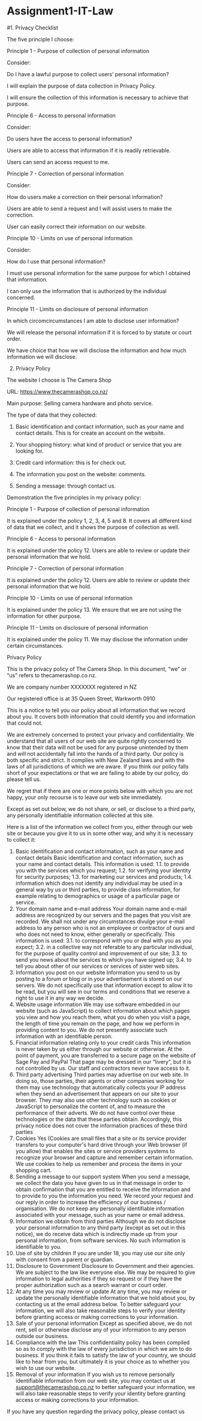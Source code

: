 # Assignment1-IT-Law
#1. Privacy Checklist

The five principle I choose:


Principle 1 - Purpose of collection of personal information

Consider:

Do I have a lawful purpose to collect users’ personal information?

I will explain the purpose of data collection in Privacy Policy.

I will ensure the collection of this information is necessary to achieve that purpose.


Principle 6 - Access to personal information 

Consider:

Do users have the access to personal information?

Users are able to access that information if it is readily retrievable.

Users can send an access request to me.


Principle 7 - Correction of personal information 

Consider:

How do users make a correction on their personal information?

Users are able to send a request and I will assist users to make the correction.

User can easily correct their information on our website.


Principle 10 - Limits on use of personal information 

Consider:

How do I use that personal information?

I must use personal information for the same purpose for which I obtained that information.

I can only use the information that is authorized by the individual concerned.

Principle 11 - Limits on disclosure of personal information

In which circomcircumstances I am able to disclose user information? 

We will release the personal information if it is forced to by statute or court order. 

We have choice that how we will disclose the information and how much information we will disclose.



2. Privacy Policy


The website I choose is The Camera Shop

URL: https://www.thecamerashop.co.nz/

Main purpose: Selling camera hardware and photo service.


The type of data that they collected: 

1.	Basic identification and contact information, such as your name and contact details. This is for create an account on the website.

2.	Your shopping history: what kind of product or service that you are looking for.

3.	Credit card information: this is for check out.

4.	The information you post on the website: comments.
	
5.	Sending a message: through contact us.





Demonstration the five principles in my privacy policy:

Principle 1 - Purpose of collection of personal information

It is explained under the policy 1, 2, 3, 4, 5 and 8. It covers all different kind of data that we collect, and it shows the purpose of collection as well.

Principle 6 - Access to personal information

It is explained under the policy 12. Users are able to review or update their personal information that we hold.

Principle 7 - Correction of personal information

It is explained under the policy 12. Users are able to review or update their personal information that we hold.

Principle 10 - Limits on use of personal information

It is explained under the policy 13. We ensure that we are not using the information for other purpose.

Principle 11 - Limits on disclosure of personal information

It is explained under the policy 11. We may disclose the information under certain circumstances.



Privacy Policy

This is the privacy policy of The Camera Shop. In this document, “we” or “us” refers to thecamerashop.co.nz.

We are company number XXXXXXX registered in NZ

Our registered office is at 35 Queen Street, Warkworth 0910

This is a notice to tell you our policy about all information that we record about you. It covers both information that could identify you and information that could not.

We are extremely concerned to protect your privacy and confidentiality. We understand that all users of our web site are quite rightly concerned to know that their data will not be used for any purpose unintended by them and will not accidentally fall into the hands of a third party. Our policy is both specific and strict. It complies with New Zealand laws and with the laws of all jurisdictions of which we are aware. If you think our policy falls short of your expectations or that we are failing to abide by our policy, do please tell us.

We regret that if there are one or more points below with which you are not happy, your only recourse is to leave our web site immediately.

Except as set out below, we do not share, or sell, or disclose to a third party, any personally identifiable information collected at this site.

Here is a list of the information we collect from you, either through our web site or because you give it to us in some other way, and why it is necessary to collect it:

1.	Basic identification and contact information, such as your name and contact details
Basic identification and contact information, such as your name and contact details. This information is used:
1.1.    to provide you with the services which you request;
1.2.    for verifying your identity for security purposes;
1.3.    for marketing our services and products;
1.4.    information which does not identify any individual may be used in a general way by us or third parties, to provide class information, for example relating to demographics or usage of a particular page or service.
2.	Your domain name and e-mail address
Your domain name and e-mail address are recognized by our servers and the pages that you visit are recorded. We shall not under any circumstances divulge your e-mail address to any person who is not an employee or contractor of ours and who does not need to know, either generally or specifically. This information is used:
3.1.    to correspond with you or deal with you as you expect;
3.2.    in a collective way not referable to any particular individual, for the purpose of quality control and improvement of our site;
3.3.    to send you news about the services to which you have signed up;
3.4.    to tell you about other of our services or services of sister web sites.
3.	Information you post on our website
Information you send to us by posting to a forum or blog or in your advertisement is stored on our servers. We do not specifically use that information except to allow it to be read, but you will see in our terms and conditions that we reserve a right to use it in any way we decide.
4.	Website usage information
We may use software embedded in our website (such as JavaScript) to collect information about which pages you view and how you reach them, what you do when you visit a page, the length of time you remain on the page, and how we perform in providing content to you. We do not presently associate such information with an identifiable person.
5.	Financial information relating only to your credit cards
This information is never taken by us either through our website or otherwise. At the point of payment, you are transferred to a secure page on the website of Sage Pay and PayPal That page may be dressed in our “livery”, but it is not controlled by us. Our staff and contractors never have access to it.
6.	Third party advertising
Third parties may advertise on our web site. In doing so, those parties, their agents or other companies working for them may use technology that automatically collects your IP address when they send an advertisement that appears on our site to your browser. They may also use other technology such as cookies or JavaScript to personalize the content of, and to measure the performance of their adverts. We do not have control over these technologies or the data that these parties obtain. Accordingly, this privacy notice does not cover the information practices of these third parties
7.	Cookies
Yes (Cookies are small files that a site or its service provider transfers to your computer's hard drive through your Web browser (if you allow) that enables the sites or service providers systems to recognize your browser and capture and remember certain information.
We use cookies to help us remember and process the items in your shopping cart.
8.	Sending a message to our support system
When you send a message, we collect the data you have given to us in that message in order to obtain confirmation that you are entitled to receive the information and to provide to you the information you need.  We record your request and our reply in order to increase the efficiency of our business / organisation. We do not keep any personally identifiable information associated with your message, such as your name or email address.
9.	Information we obtain from third parties
Although we do not disclose your personal information to any third party (except as set out in this notice), we do receive data which is indirectly made up from your personal information, from software services. No such information is identifiable to you.
10.	Use of site by children
If you are under 18, you may use our site only with consent from a parent or guardian.
11.	Disclosure to Government
Disclosure to Government and their agencies. We are subject to the law like everyone else. We may be required to give information to legal authorities if they so request or if they have the proper authorization such as a search warrant or court order.
12.	At any time you may review or update
At any time, you may review or update the personally identifiable information that we hold about you, by contacting us at the email address below. To better safeguard your information, we will also take reasonable steps to verify your identity before granting access or making corrections to your information.
13.	Sale of your personal information
Except as specified above, we do not rent, sell or otherwise disclose any of your information to any person outside our business.
14.	Compliance with the law
This confidentiality policy has been compiled so as to comply with the law of every jurisdiction in which we aim to do business. If you think it fails to satisfy the law of your country, we should like to hear from you, but ultimately it is your choice as to whether you wish to use our website.
15.	Removal of your information
If you wish us to remove personally identifiable information from our web site, you may contact us at support@thecamerashop.co.nz to better safeguard your information, we will also take reasonable steps to verify your identity before granting access or making corrections to your information.
 
If you have any question regarding the privacy policy, please contact us



